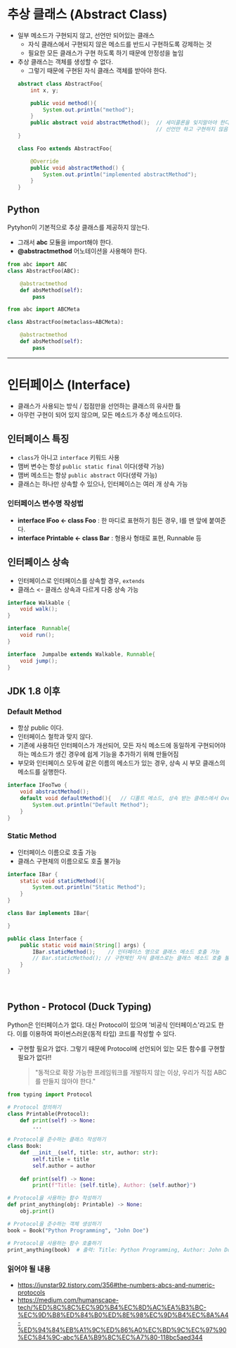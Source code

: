 # 추상 클래스 (Abstract Class)
* 일부 메소드가 구현되지 않고, 선언만 되어있는 클래스
    * 자식 클래스에서 구현되지 않은 메소드를 반드시 구현하도록 강제하는 것
    * 필요한 모든 클래스가 구현 하도록 하기 때문에 안정성을 높임
* 추상 클래스는 객체를 생성할 수 없다.
    * 그렇기 때문에 구현된 자식 클래스 객체를 받아야 한다.
    ```java
    abstract class AbstractFoo{
        int x, y;

        public void method(){
            System.out.println("method");
        }
        public abstract void abstractMethod();  // 세미콜론을 잊지말아야 한다
                                                // 선언만 하고 구현하지 않음
    }

    class Foo extends AbstractFoo{

        @Override
        public void abstractMethod() {
            System.out.println("implemented abstractMethod");
        }
    }
    ```

## Python
 Pytyhon이 기본적으로 추상 클래스를 제공하지 않는다.
* 그래서 __abc__ 모듈을 import해야 한다.
* __@abstractmethod__ 어노테이션을 사용해야 한다.
```python
from abc import ABC
class AbstractFoo(ABC):

    @abstractmethod
    def absMethod(self):
        pass

```
```python
from abc import ABCMeta

class AbstractFoo(metaclass=ABCMeta):

    @abstractmethod
    def absMethod(self):
        pass
```




---
# 인터페이스 (Interface)
* 클래스가 사용되는 방식 / 접점만을 선언하는 클래스의 유사한 틀
* 아무런 구현이 되어 있지 않으며, 모든 메소드가 추상 메소드이다.


## 인터페이스 특징
* ```class```가 아니고 ```interface``` 키워드 사용
* 맴버 변수는 항상 ```public static final``` 이다(생략 가능)
* 맴버 메소드는 항상 ```public abstract``` 이다(생략 가능)
* 클래스는 하나만 상속할 수 있으나, 인터페이스는 여러 개 상속 가능

### 인터페이스 변수명 작성법
* __interface IFoo <- class Foo__ : 한 마디로 표현하기 힘든 경우, I를 맨 앞에 붙여준다.
* __interface Printable <- class Bar__ : 형용사 형태로 표현, Runnable 등

##  인터페이스 상속
* 인터페이스로 인터페이스를 상속할 경우, ```extends```
* 클래스 <- 클래스 상속과 다르게 다중 상속 가능
```java
interface Walkable {
    void walk();
}

interface  Runnable{
    void run();
}

interface  Jumpalbe extends Walkable, Runnable{
    void jump();
}
```

## JDK 1.8 이후
### Default Method
* 항상 public 이다.
* 인터페이스 철학과 맞지 않다.
* 기존에 사용하던 인터페이스가 개선되어, 모든 자식 메소드에 동일하게 구현되어야 하는 메소드가 생긴 경우에 쉽게 기능을 추가하기 위해 만들어짐
* 부모와 인터페이스 모두에 같은 이름의 메소드가 있는 경우, 상속 시 부모 클래스의 메소드를 실행한다.
```java
interface IFooTwo {
    void abstractMethod();
    default void defaultMethod(){   // 디폴트 메소드, 상속 받는 클래스에서 Overriding 할 수 있다.
        System.out.println("Default Method");
    }
}
```
### Static Method
* 인터페이스 이름으로 호출 가능
* 클래스 구현체의 이름으로도 호출 불가능
```java
interface IBar {
    static void staticMethod(){
        System.out.println("Static Method");
    }
}

class Bar implements IBar{

}

public class Interface {
    public static void main(String[] args) {
        IBar.staticMethod();    // 인터페이스 명으로 클래스 메소드 호출 가능
        // Bar.staticMethod(); // 구현체인 자식 클래스로는 클래스 메소드 호출 불가능
    }
}
```
</br>

## Python - Protocol (Duck Typing)
Python은 인터페이스가 없다. 대신 Protocol이 있으며 '비공식 인터페이스'라고도 한다. 이를 이용하여 파이썬스러운(동적 타입) 코드를 작성할 수 있다.
* 구현할 필요가 없다. 그렇기 때문에 Protocol에 선언되어 있는 모든 함수를 구현할 필요가 없다!!
    > "동적으로 확장 가능한 프레임워크를 개발하지 않는 이상, 우리가 직접 ABC를 만들지 않아야 한다."
```python
from typing import Protocol

# Protocol 정의하기
class Printable(Protocol):
    def print(self) -> None:
        ...

# Protocol을 준수하는 클래스 작성하기
class Book:
    def __init__(self, title: str, author: str):
        self.title = title
        self.author = author
    
    def print(self) -> None:
        print(f"Title: {self.title}, Author: {self.author}")

# Protocol을 사용하는 함수 작성하기
def print_anything(obj: Printable) -> None:
    obj.print()

# Protocol을 준수하는 객체 생성하기
book = Book("Python Programming", "John Doe")

# Protocol을 사용하는 함수 호출하기
print_anything(book)  # 출력: Title: Python Programming, Author: John Doe
```



### 읽어야 될 내용
* https://junstar92.tistory.com/356#the-numbers-abcs-and-numeric-protocols
* https://medium.com/humanscape-tech/%ED%8C%8C%EC%9D%B4%EC%8D%AC%EA%B3%BC-%EC%9D%B8%ED%84%B0%ED%8E%98%EC%9D%B4%EC%8A%A4-%ED%94%84%EB%A1%9C%ED%86%A0%EC%BD%9C%EC%97%90%EC%84%9C-abc%EA%B9%8C%EC%A7%80-118bc5aed344